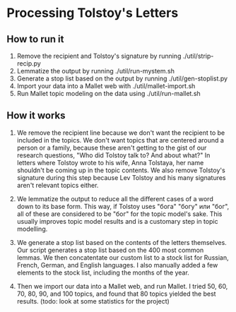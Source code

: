 # Processing Tolstoy's Letters
## How to run it
1. Remove the recipient and Tolstoy's signature by running ./util/strip-recip.py
2. Lemmatize the output by running ./util/run-mystem.sh
3. Generate a stop list based on the output by running ./util/gen-stoplist.py
4. Import your data into a Mallet web with ./util/mallet-import.sh
5. Run Mallet topic modeling on the data using ./util/run-mallet.sh

## How it works

1. We remove the recipient line because we don't want the recipient to be included in the topics. 
We don't want topics that are centered around a person or a family, because these aren't getting to the 
gist of our research questions, "Who did Tolstoy talk to? And about what?" In letters where Tolstoy 
wrote to his wife, Anna Tolstaya, her name shouldn't be coming up in the topic contents. We also remove 
Tolstoy's signature during this step because Lev Tolstoy and his many signatures aren't relevant topics 
either.

2. We lemmatize the output to reduce all the different cases of a word down to its base form. This way, if 
Tolstoy uses "бога" "богу" или "бог", all of these are considered to be "бог" for the topic model's sake.
This usually improves topic model results and is a customary step in topic modelling.

3. We generate a stop list based on the contents of the letters themselves. Our script generates a stop list based on the 400 most common lemmas. We then concatentate our custom list to a stock list for Russian, French, German, and English languages. I also manually added a few elements to the stock list, including the months of the year.

4. Then we import our data into a Mallet web, and run Mallet. I tried 50, 60, 70, 80, 90, and 100 topics, and found that 80 topics yielded the best results. (todo: look at some statistics for the project)

